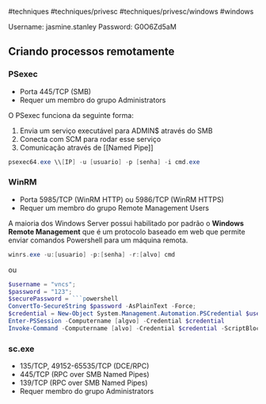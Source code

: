 #techniques #techniques/privesc #techniques/privesc/windows #windows 

Username: jasmine.stanley Password: G0O6Zd5aM

## Criando processos remotamente

### PSexec

- Porta 445/TCP (SMB)
- Requer um membro do grupo Administrators

O PSexec  funciona da seguinte forma:

1. Envia um serviço executável para ADMIN$ através do SMB
2. Conecta com SCM para rodar esse serviço
3. Comunicação através de [[Named Pipe]]

```powershell
psexec64.exe \\[IP] -u [usuario] -p [senha] -i cmd.exe
```

### WinRM

- Porta 5985/TCP (WinRM HTTP) ou 5986/TCP (WinRM HTTPS)
- Requer um membro do grupo Remote Management Users

A maioria dos Windows Server possui habilitado por padrão o **Windows Remote Management** que é um protocolo baseado em web que permite enviar comandos Powershell para um máquina remota.

```powershell
winrs.exe -u:[usuario] -p:[senha] -r:[alvo] cmd
```

ou

```powershell
$username = "vncs";
$password = "123";
$securePassword = ```powershell
ConvertTo-SecureString $password -AsPlainText -Force;
$credential = New-Object System.Management.Automation.PSCredential $username, $securePassword;
Enter-PSSession -Computername [algvo] -Credential $credential
Invoke-Command -Computername [alvo] -Credential $credential -ScriptBlock {whoami}
```

### sc.exe

- 135/TCP, 49152-65535/TCP (DCE/RPC)
- 445/TCP (RPC over SMB Named Pipes)
- 139/TCP (RPC over SMB Named Pipes)
- Requer membro do grupo Administrators